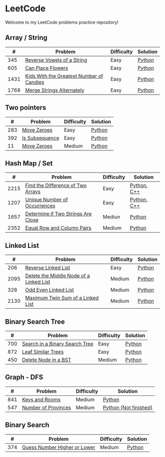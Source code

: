 # LeetCode

Welcome to my LeetCode problems practice repository!

## Array / String
| # | Problem | Difficulty | Solution |
|---| ------- | ---------- | ---------|
|345|[Reverse Vowels of a String](https://leetcode.com/problems/reverse-vowels-of-a-string)|Easy|[Python](./Array%20%26%20Strings/345_reverse_vowels_of_a_string.py)|
|605|[Can Place Flowers](https://leetcode.com/problems/can-place-flowers)|Easy|[Python](./Array%20%26%20Strings/605_can_place_flowers.py)|
|1431|[Kids With the Greatest Number of Candies](https://leetcode.com/problems/merge-strings-alternately)|Easy|[Python](./Array%20%26%20Strings/1431_kids_with_the_greatest_number_of_candies.py)|
|1768|[Merge Strings Alternately](https://leetcode.com/problems/kids-with-the-greatest-number-of-candies)|Easy|[Python](./Array%20%26%20Strings/1768_merge_strings_alternately.py)|

## Two pointers
| # | Problem | Difficulty | Solution |
|---| ------- | ---------- | ---------|
|283|[Move Zeroes](https://leetcode.com/problems/move-zeroes)|Easy|[Python](./Two%20Pointers/283_move_zeroes.py)|
|392|[Is Subsequence](https://leetcode.com/problems/is-subsequence)|Easy|[Python](./Two%20Pointers/392_is_subsequence.py)|
|11|[Move Zeroes](https://leetcode.com/problems/container-with-most-water)|Medium|[Python](./Two%20Pointers/11_container_with_most_water.py)|

## Hash Map / Set
| # | Problem | Difficulty | Solution |
|---| ------- | ---------- | ---------|
|2215|[Find the Difference of Two Arrays](https://leetcode.com/problems/find-the-difference-of-two-arrays)|Easy|[Python](./HashMap&Set/2215_find_the_difference_of_two_arrays.py), [C++](./HashMap&Set/2215_find_the_difference_of_two_arrays.cpp)|
|1207|[Unique Number of Occurrences](https://leetcode.com/problems/unique-number-of-occurrences)|Easy|[Python](./HashMap&Set/1207_unique_number_of_occurrences.py), [C++](./HashMap&Set/1207_unique_number_of_occurrences.cpp)|
|1657|[Determine if Two Strings Are Close](https://leetcode.com/problems/determine-if-two-strings-are-close)|Mediun|[Python](./HashMap&Set/1657_determine_if_two_strings_are_close.py)|
|2352|[Equal Row and Column Pairs](https://leetcode.com/problems/equal-row-and-column-pairs)|Medium|[Python](./HashMap&Set/2352_equal_row_and_column_pairs.py)|

## Linked List
| # | Problem | Difficulty | Solution |
|---| ------- | ---------- | ---------|
|206|[Reverse Linked List](https://leetcode.com/problems/reverse-linked-list)|Easy|[Python](./Linked%20List/206_reverse_linked_list.py)|
|2095|[Delete the Middle Node of a Linked List](https://leetcode.com/problems/delete-the-middle-node-of-a-linked-list)|Medium|[Python](./Linked%20List/2095_delete_the_middle_node_of_a_linked_list.py)|
|328|[Odd Even Linked List](https://leetcode.com/problems/odd-even-linked-list)|Medium|[Python](./Linked%20List/328_odd_even_linked_list.py)|
|2130|[Maximum Twin Sum of a Linked List](https://leetcode.com/problems/maximum-twin-sum-of-a-linked-list)|Medium|[Python](./Linked%20List/2130_maximum_twin_sum_of_a_linked_list.py)|

## Binary Search Tree
| # | Problem | Difficulty | Solution |
|---| ------- | ---------- | ---------|
|700|[Search in a Binary Search Tree](https://leetcode.com/problems/search-in-a-binary-search-tree)|Easy|[Python](./Binary%20Search%20Tree/700_search_in_binary_search_tree.py)|
|872|[Leaf Similar Trees](https://leetcode.com/problems/leaf-similar-trees)|Easy|[Python](./Binary%20Search%20Tree/872_leaf_similar_trees.py)|
|450|[Delete Node in a BST](https://leetcode.com/problems/delete-node-in-a-bst)|Medium|[Python](./Binary%20Search%20Tree/450_delete_node_in_a_bst.py)|

## Graph - DFS
| # | Problem | Difficulty | Solution |
|---| ------- | ---------- | ---------|
|841|[Keys and Rooms](https://leetcode.com/problems/keys-and-rooms)|Medium|[Python](./Graphs%20-%20DFS/841_keys_and_rooms.py)|
|547|[Number of Provinces](https://leetcode.com/problems/number-of-provinces)|Medium|[Python (Not finished)](./Graphs%20-%20DFS/841_keys_and_rooms.py)|

## Binary Search
| # | Problem | Difficulty | Solution |
|---| ------- | ---------- | ---------|
|374|[Guess Number Higher or Lower](https://leetcode.com/problems/guess-number-higher-or-lower)|Medium|[Python](./Binary%20Search/374_guess_number_higher_or_lower.py)|
